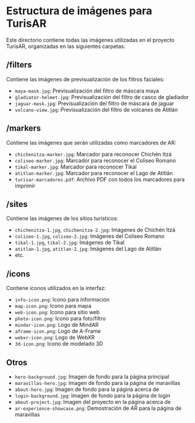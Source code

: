 # Estructura de imágenes para TurisAR

Este directorio contiene todas las imágenes utilizadas en el proyecto TurisAR, organizadas en las siguientes carpetas:

## /filters
Contiene las imágenes de previsualización de los filtros faciales:
- `maya-mask.jpg`: Previsualización del filtro de máscara maya
- `gladiator-helmet.jpg`: Previsualización del filtro de casco de gladiador
- `jaguar-mask.jpg`: Previsualización del filtro de máscara de jaguar
- `volcano-view.jpg`: Previsualización del filtro de volcanes de Atitlán

## /markers
Contiene las imágenes que serán utilizadas como marcadores de AR:
- `chichenitza-marker.jpg`: Marcador para reconocer Chichén Itzá
- `coliseo-marker.jpg`: Marcador para reconocer el Coliseo Romano
- `tikal-marker.jpg`: Marcador para reconocer Tikal
- `atitlan-marker.jpg`: Marcador para reconocer el Lago de Atitlán
- `turisar-marcadores.pdf`: Archivo PDF con todos los marcadores para imprimir

## /sites
Contiene las imágenes de los sitios turísticos:
- `chichenitza-1.jpg`, `chichenitza-2.jpg`: Imágenes de Chichén Itzá
- `coliseo-1.jpg`, `coliseo-2.jpg`: Imágenes del Coliseo Romano
- `tikal-1.jpg`, `tikal-2.jpg`: Imágenes de Tikal
- `atitlan-1.jpg`, `atitlan-2.jpg`: Imágenes del Lago de Atitlán
- etc.

## /icons
Contiene iconos utilizados en la interfaz:
- `info-icon.png`: Icono para información
- `map-icon.png`: Icono para mapa
- `web-icon.png`: Icono para sitio web
- `photo-icon.png`: Icono para foto/filtro
- `mindar-icon.png`: Logo de MindAR
- `aframe-icon.png`: Logo de A-Frame
- `webxr-icon.png`: Logo de WebXR
- `3d-icon.png`: Icono de modelado 3D

## Otros
- `hero-background.jpg`: Imagen de fondo para la página principal
- `maravillas-hero.jpg`: Imagen de fondo para la página de maravillas
- `about-hero.jpg`: Imagen de fondo para la página acerca de
- `login-background.jpg`: Imagen de fondo para la página de login
- `about-project.jpg`: Imagen del proyecto en la página acerca de
- `ar-experience-showcase.png`: Demostración de AR para la página de maravillas
